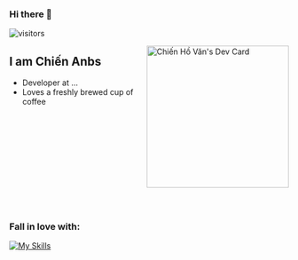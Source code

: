 ### Hi there 👋
![visitors](https://visitor-badge.laobi.icu/badge?page_id=hvchien216&left_color=tomato&right_color=black&left_text=Hello%20Visitors:)
<div align="left">
    <a href="https://app.daily.dev/chien_anubis" target="_blank">
    <img 
         src="https://api.daily.dev/devcards/7091cfd24ffb461eaaac3d28f83d8186.png?r=dwz" 
         width="256"
         align="right"
         alt="Chiến Hồ Văn's Dev Card"/>
  </a>
</div>

## I am Chiến Anbs

- Developer at ...
- Loves a freshly brewed cup of coffee
<br />
<br />
<br />
<br />
<br />
<br />
<br />
<br />
<br />
<br />

### Fall in love with:
[![My Skills](https://skills.thijs.gg/icons?i=golang,ts,js,graphql,react,nextjs,jest,webpack,babel,vite,vue,nodejs,nest,postgres,redis,firebase,aws,docker,nginx,idea,vscode,html,css,sass,md,materialui,tailwind,styledcomponents,&theme=dark)](https://skills.thijs.gg)
<br />


<!--
**hvchien216/hvchien216** is a ✨ _special_ ✨ repository because its `README.md` (this file) appears on your GitHub profile.

Here are some ideas to get you started:

- 🔭 I’m currently working on ...
- 🌱 I’m currently learning ...
- 👯 I’m looking to collaborate on ...
- 🤔 I’m looking for help with ...
- 💬 Ask me about ...
- 📫 How to reach me: ...
- 😄 Pronouns: ...
- ⚡ Fun fact: ...
-->
